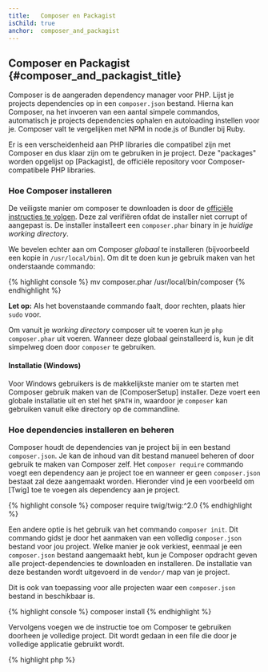 ```yaml
---
title:   Composer en Packagist
isChild: true
anchor:  composer_and_packagist
---
```


## Composer en Packagist {#composer_and_packagist_title}

Composer is de aangeraden dependency manager voor PHP. Lijst je projects dependencies op in een `composer.json` bestand.
Hierna kan Composer, na het invoeren van een aantal simpele commandos, automatisch je projects dependencies ophalen en autoloading instellen voor je.
Composer valt te vergelijken met NPM in node.js of Bundler bij Ruby.

Er is een verscheidenheid aan PHP libraries die compatibel zijn met Composer en dus klaar zijn om te gebruiken in je project.
Deze "packages" worden opgelijst op [Packagist], de officiële repository voor Composer-compatibele PHP libraries.

### Hoe Composer installeren

De veiligste manier om composer te downloaden is door de [officiële instructies te volgen](https://getcomposer.org/download/).
Deze zal verifiëren ofdat de installer niet corrupt of aangepast is.
De installer installeert een `composer.phar` binary in je _huidige working directory_.

We bevelen echter aan om Composer *globaal* te installeren (bijvoorbeeld een kopie in `/usr/local/bin`). Om dit te doen kun je gebruik maken van het onderstaande commando:

{% highlight console %}
mv composer.phar /usr/local/bin/composer
{% endhighlight %}

**Let op:** Als het bovenstaande commando faalt, door rechten, plaats hier `sudo` voor.

Om vanuit je _working directory_ composer uit te voeren kun je `php composer.phar` uit voeren.
Wanneer deze globaal geinstalleerd is, kun je dit simpelweg doen door `composer` te gebruiken.

#### Installatie (Windows)

Voor Windows gebruikers is de makkelijkste manier om te starten met Composer gebruik maken van de 
[ComposerSetup] installer.
Deze voert een globale installatie uit en stel het `$PATH` in, waardoor je `composer` kan gebruiken vanuit elke directory op de commandline.

### Hoe dependencies installeren en beheren

Composer houdt de dependencies van je project bij in een bestand `composer.json`. 
Je kan de inhoud van dit bestand manueel beheren of door gebruik te maken van Composer zelf.
Het `composer require` commando voegt een dependency aan je project toe en wanneer er geen `composer.json` bestaat zal deze aangemaakt worden.
Hieronder vind je een voorbeeld om [Twig] toe te voegen als dependency aan je project.

{% highlight console %}
composer require twig/twig:^2.0
{% endhighlight %}

Een andere optie is het gebruik van het commando `composer init`.
Dit commando gidst je door het aanmaken van een volledig `composer.json` bestand voor jou project.
Welke manier je ook verkiest, eenmaal je een `composer.json` bestand aangemaakt hebt, kun je Composer opdracht geven alle project-dependencies te downloaden en installeren.
De installatie van deze bestanden wordt uitgevoerd in de `vendor/` map van je project.

Dit is ook van toepassing voor alle projecten waar een `composer.json` bestand in beschikbaar is.

{% highlight console %}
composer install
{% endhighlight %}

Vervolgens voegen we de instructie toe om Composer te gebruiken doorheen je volledige project.
Dit wordt gedaan in een file die door je volledige applicatie gebruikt wordt.

{% highlight php %}
<?php
require 'vendor/autoload.php';
{% endhighlight %}

Nu kun je gebruik maken van je project dependencies en zullen ze ge-autoload zijn op aanvraag.

### Updaten van je dependencies

Composer maakt een bestand aan met de naam `composer.lock` die bijhoudt welke exacte versie van je packages gedownload zijn, wanneer je `composer install` uitgevoerd hebt.
Wanneer je dit project wilt delen met anderen dien je er voor te zorgen dat je `composer.lock` bestand beschikbaar is. Hierdoor kunnen zij `composer install` uitvoeren en worden dezelfde versies van packages geïnstalleerd als bij jou.

Om je dependencies up te daten, voer je `composer update` uit. 
Gebruik dit commando niet om te deployen, maar gebruik `composer install` aangezien je met andere versies van packages kan eindigen op de productie omgeving.

Composer laat je ook toe om flexibel om te gaan met de versies van packages die je download.
Je kan bijvoorbeeld een noodzaak hebben voor `~1.8` waardoor alle versies groter dan `1.8.0` en kleiner dan `2.0.x-dev` zullen geïnstalleerd worden.
Je kan ook gebruik maken van `*`, wat zal zorgen dat alle `1.8.*` versies geïnstalleerd kunnen worden.
Hierna zal het `composer update` commando al je dependencies updaten naar de laatste versie, rekening houdend met de restricties die ingesteld zijn.

### Update notificaties

Om notificaties over updates te ontvangen kun je je inschrijven op [libraries.io].
Dit is een web service die je dependencies kan monitoren en die je een melding zal geven wanneer een update beschikbaar is.

### Controle van dependencies op security issues

De [Security Advisories Checker] is een web service en commandline tool die je `composer.lock` file bestuderen. Hierna krijg je een melding of je je dependencies **moet** updaten.

### Globale dependencies met Composer

Composer kan ook gebruikt worden om globale dependencies en hun binaries te managen.
Het gebruik hiervan is relatief simpel. Het enige wat je hiervoor moete doen is je commando prefixen met `global`.
Wanneer je bijvoorbeeld PHPUnit wil installeren en je dient deze globaal beschikbaar te hebben, kun je onderstaand commando gebruiken:

{% highlight console %}
composer global require phpunit/phpunit
{% endhighlight %}

Dit maakt een `~/.composer` map aan, waar al je globale dependencies in opgeslagen worden.
Om deze packages overal beschikbaar te hebben, dien je de `~/.composer/vendor/bin` map toe te voegen aan je 
`$PATH` variabele.

* [Lees meer over Composer]

[Packagist]: https://packagist.org/
[Twig]: https://twig.symfony.com/
[libraries.io]: https://libraries.io/
[Security Advisories Checker]: https://security.sensiolabs.org/
[Lees meer over Composer]: https://getcomposer.org/doc/00-intro.md
[ComposerSetup]: https://getcomposer.org/Composer-Setup.exe
